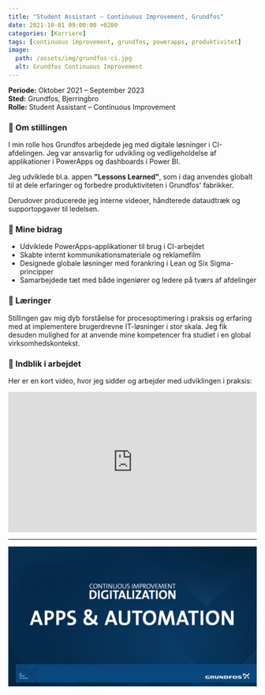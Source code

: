 ```yaml
---
title: "Student Assistant – Continuous Improvement, Grundfos"
date: 2021-10-01 09:00:00 +0200
categories: [Karriere]
tags: [continuous improvement, grundfos, powerapps, produktivitet]
image:
  path: /assets/img/grundfos-ci.jpg
  alt: Grundfos Continuous Improvement
---
```


**Periode:** Oktober 2021 – September 2023  
**Sted:** Grundfos, Bjerringbro  
**Rolle:** Student Assistant – Continuous Improvement

### 💼 Om stillingen

I min rolle hos Grundfos arbejdede jeg med digitale løsninger i CI-afdelingen. Jeg var ansvarlig for udvikling og vedligeholdelse af applikationer i PowerApps og dashboards i Power BI.

Jeg udviklede bl.a. appen **"Lessons Learned"**, som i dag anvendes globalt til at dele erfaringer og forbedre produktiviteten i Grundfos' fabrikker.

Derudover producerede jeg interne videoer, håndterede dataudtræk og supportopgaver til ledelsen.

### 🧠 Mine bidrag

- Udviklede PowerApps-applikationer til brug i CI-arbejdet
- Skabte internt kommunikationsmateriale og reklamefilm
- Designede globale løsninger med forankring i Lean og Six Sigma-principper
- Samarbejdede tæt med både ingeniører og ledere på tværs af afdelinger

### 🚀 Læringer

Stillingen gav mig dyb forståelse for procesoptimering i praksis og erfaring med at implementere brugerdrevne IT-løsninger i stor skala. Jeg fik desuden mulighed for at anvende mine kompetencer fra studiet i en global virksomhedskontekst.

### 🎥 Indblik i arbejdet

Her er en kort video, hvor jeg sidder og arbejder med udviklingen i praksis:
<div style="position:relative;padding-bottom:56.25%;height:0;overflow:hidden;">
  <iframe src="https://www.youtube.com/embed/A4K81rvXutU?autoplay=0&mute=1&rel=0&showinfo=0"
          frameborder="0"
          allow="autoplay; encrypted-media"
          allowfullscreen
          style="position:absolute;top:0;left:0;width:100%;height:100%;">
  </iframe>
</div>

---

![Grundfos CI](/assets/img/grundfos-ci.jpg)
